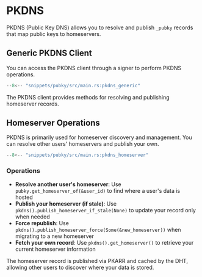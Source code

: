 # PKDNS

PKDNS (Public Key DNS) allows you to resolve and publish `_pubky` records that map public keys to homeservers.

## Generic PKDNS Client

You can access the PKDNS client through a signer to perform PKDNS operations.

```rust
--8<-- "snippets/pubky/src/main.rs:pkdns_generic"
```

The PKDNS client provides methods for resolving and publishing homeserver records.

## Homeserver Operations

PKDNS is primarily used for homeserver discovery and management. You can resolve other users' homeservers and publish your own.

```rust
--8<-- "snippets/pubky/src/main.rs:pkdns_homeserver"
```

### Operations

- **Resolve another user's homeserver**: Use `pubky.get_homeserver_of(&user_id)` to find where a user's data is hosted
- **Publish your homeserver (if stale)**: Use `pkdns().publish_homeserver_if_stale(None)` to update your record only when needed
- **Force republish**: Use `pkdns().publish_homeserver_force(Some(&new_homeserver))` when migrating to a new homeserver
- **Fetch your own record**: Use `pkdns().get_homeserver()` to retrieve your current homeserver information

The homeserver record is published via PKARR and cached by the DHT, allowing other users to discover where your data is stored.
